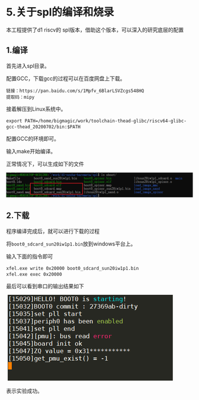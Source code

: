# 5.关于spl的编译和烧录

本工程提供了d1 riscv的 spl版本，借助这个版本，可以深入的研究底层的配置

## 1.编译

首先进入spl目录。

配置GCC，下载gcc的过程可以在百度网盘上下载。

```
链接：https://pan.baidu.com/s/1Mpfv_6BlarLSVZcgs548HQ 
提取码：mipy 
```

接着解压到Linux系统中。

```
export PATH=/home/bigmagic/work/toolchain-thead-glibc/riscv64-glibc-gcc-thead_20200702/bin:$PATH
```

配置GCC的环境即可。

输入make开始编译。

正常情况下，可以生成如下的文件

![y1](figures/y1.png)

## 2.下载

程序编译完成后，就可以进行下载的过程

将`boot0_sdcard_sun20iw1p1.bin`放到windows平台上。

输入下面的指令即可

```
xfel.exe write 0x20000 boot0_sdcard_sun20iw1p1.bin
xfel.exe exec 0x20000
```

最后可以看到串口的输出结果如下

![y2](figures/y2.png)

表示实验成功。